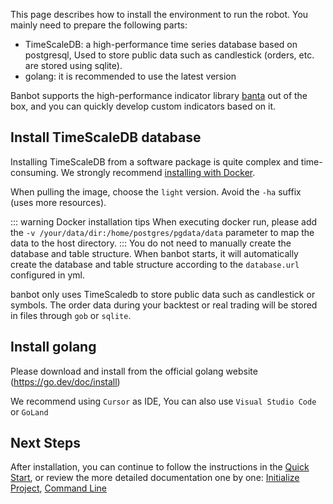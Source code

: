 This page describes how to install the environment to run the robot. You mainly need to prepare the following parts:
* TimeScaleDB: a high-performance time series database based on postgresql, Used to store public data such as candlestick (orders, etc. are stored using sqlite).
* golang: it is recommended to use the latest version

Banbot supports the high-performance indicator library [banta](https://github.com/banbox/banta) out of the box, and you can quickly develop custom indicators based on it.

## Install TimeScaleDB database
Installing TimeScaleDB from a software package is quite complex and time-consuming. We strongly recommend [installing with Docker](https://docs.timescale.com/self-hosted/latest/install/installation-docker/).  

When pulling the image, choose the `light` version. Avoid the `-ha` suffix (uses more resources).

::: warning Docker installation tips
When executing docker run, please add the `-v /your/data/dir:/home/postgres/pgdata/data` parameter to map the data to the host directory.
:::
You do not need to manually create the database and table structure. When banbot starts, it will automatically create the database and table structure according to the `database.url` configured in yml.

banbot only uses TimeScaledb to store public data such as candlestick or symbols. The order data during your backtest or real trading will be stored in files through `gob` or `sqlite`.

## Install golang
Please download and install from the official golang website (https://go.dev/doc/install)

We recommend using `Cursor` as IDE, You can also use `Visual Studio Code` or `GoLand`

## Next Steps
After installation, you can continue to follow the instructions in the [Quick Start](./quick_local.md), or review the more detailed documentation one by one: [Initialize Project](./init_project.md), [Command Line](./bot_usage.md)
